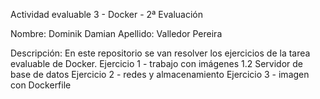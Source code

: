 Actividad evaluable 3 - Docker - 2ª Evaluación 

Nombre: Dominik Damian
Apellido: Valledor Pereira

Descripción: 
En este repositorio se van resolver los ejercicios de la tarea evaluable de Docker.
Ejercicio 1 - trabajo con imágenes
1.2 Servidor de base de datos
Ejercicio 2 - redes y almacenamiento
Ejercicio 3 - imagen con Dockerfile
